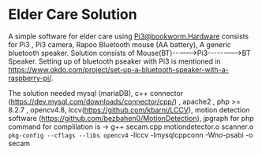 # Elder Care Solution
A simple software for elder care using Pi3@bookworm.Hardware consists for  Pi3 , Pi3 camera, Rapoo Bluetooth mouse (AA battery), A generic bluetooth speaker.
Solution consists of Mouse(BT)----->Pi3-------->BT Speaker. Setting up of bluetooth pseaker with Pi3 is mentioned in https://www.okdo.com/project/set-up-a-bluetooth-speaker-with-a-raspberry-pi/.

The solution needed mysql (mariaDB), c++ connector (https://dev.mysql.com/downloads/connector/cpp/) , apache2 , php >= 8.2.7 , opencv4.8, lccv(https://github.com/kbarni/LCCV),  motion detection software (https://github.com/bezbahen0/MotionDetection), jpgraph for php
command for complilation is -> g++ secam.cpp motiondetector.o scanner.o `pkg-config --cflags --libs opencv4` -llccv  -lmysqlcppconn -Wno-psabi -o secam
